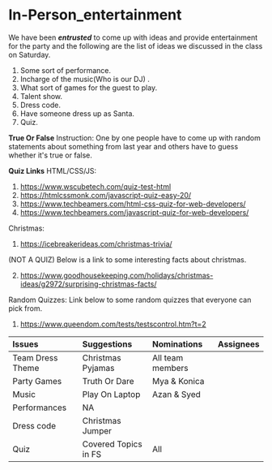 # In-Person_entertainment

We have been **_entrusted_** to come up with ideas and provide entertainment for the party and the following are the list of ideas we discussed in the class on Saturday.

1. Some sort of performance.
2. Incharge of the music(Who is our DJ) .
3. What sort of games for the guest to play.
4. Talent show.
5. Dress code.
6. Have someone dress up as Santa.
7. Quiz.

**True Or False**
Instruction: One by one people have to come up with random statements about something from last year and others have to guess whether it's true or false.

**Quiz Links**
HTML/CSS/JS:

1. https://www.wscubetech.com/quiz-test-html
2. https://htmlcssmonk.com/javascript-quiz-easy-20/
3. https://www.techbeamers.com/html-css-quiz-for-web-developers/
4. https://www.techbeamers.com/javascript-quiz-for-web-developers/

Christmas:

1. https://icebreakerideas.com/christmas-trivia/

(NOT A QUIZ) Below is a link to some interesting facts about christmas.

2. https://www.goodhousekeeping.com/holidays/christmas-ideas/g2972/surprising-christmas-facts/

Random Quizzes:
Link below to some random quizzes that everyone can pick from.

1. https://www.queendom.com/tests/testscontrol.htm?t=2

| **Issues**       | **Suggestions**      | **Nominations**  | **Assignees** |
| :--------------- | :------------------- | :--------------- | :------------ |
| Team Dress Theme | Christmas Pyjamas    | All team members |               |
| Party Games      | Truth Or Dare        | Mya & Konica     |               |
| Music            | Play On Laptop       | Azan & Syed      |               |
| Performances     | NA                   |                  |               |
| Dress code       | Christmas Jumper     |                  |
| Quiz             | Covered Topics in FS | All              |

